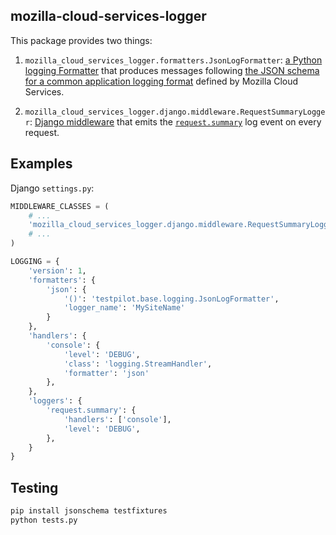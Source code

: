 mozilla-cloud-services-logger
-----------------------------

This package provides two things:

1. `mozilla_cloud_services_logger.formatters.JsonLogFormatter`: [a Python
   logging Formatter][formatter] that produces messages following [the JSON
   schema for a common application logging format][mozlog] defined by Mozilla
   Cloud Services.

2. `mozilla_cloud_services_logger.django.middleware.RequestSummaryLogger`:
   [Django middleware][middleware] that emits the [`request.summary`][requestsummary]
   log event on every request.

[formatter]: https://docs.python.org/3/library/logging.html#formatter-objects
[mozlog]: https://github.com/mozilla-services/Dockerflow/blob/master/docs/mozlog.md
[middleware]: https://docs.djangoproject.com/en/1.8/topics/http/middleware/
[requestsummary]: https://github.com/mozilla-services/Dockerflow/blob/master/docs/mozlog.md#application-request-summary-type-requestsummary

## Examples

Django `settings.py`:

```python
MIDDLEWARE_CLASSES = (
    # ...
    'mozilla_cloud_services_logger.django.middleware.RequestSummaryLogger',
    # ...
)

LOGGING = {
    'version': 1,
    'formatters': {
        'json': {
            '()': 'testpilot.base.logging.JsonLogFormatter',
            'logger_name': 'MySiteName'
        }
    },
    'handlers': {
        'console': {
            'level': 'DEBUG',
            'class': 'logging.StreamHandler',
            'formatter': 'json'
        },
    },
    'loggers': {
        'request.summary': {
            'handlers': ['console'],
            'level': 'DEBUG',
        },
    }
}
```

## Testing

```python
pip install jsonschema testfixtures
python tests.py
```
